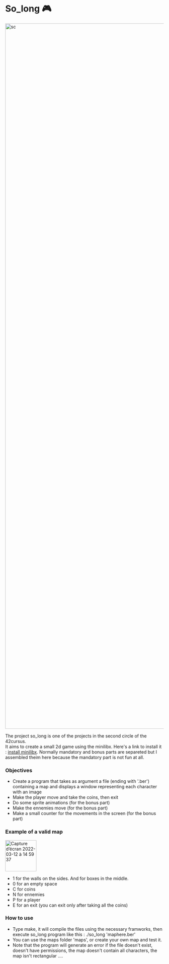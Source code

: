 # So_long   :video_game:

<img width="2242" alt="sc" src="https://user-images.githubusercontent.com/96997041/158020541-efc9072c-5c8f-4704-82ec-d61e915e2618.png">

The project so_long is one of the projects in the second circle of the 42cursus.  
It aims to create a small 2d game using the minilibx. Here's a link to install it : [install minilibx](https://achedeuzot.me/2014/12/20/installer-la-minilibx/). 
Normally mandatory and bonus parts are separeted but I assembled theim here because the mandatory part is not fun at all. 

### Objectives
  * Create a program that takes as argument a file (ending with '.ber') containing a map and displays a window representing each character with an image
  * Make the player move and take the coins, then exit
  * Do some sprite animations (for the bonus part)
  * Make the ennemies move (for the bonus part)
  * Make a small counter for the movements in the screen (for the bonus part)


### Example of a valid map
 <img width="99" alt="Capture d’écran 2022-03-12 à 14 59 37" src="https://user-images.githubusercontent.com/96997041/158020946-239ee081-1efa-4b29-a30f-2dffd6931d89.png">

  * 1 for the walls on the sides. And for boxes in the middle.
  * 0 for an empty space
  * C for coins
  * N for ennemies
  * P for a player
  * E for an exit (you can exit only after taking all the coins)
  
### How to use
  * Type make, it will compile the files using the necessary framworks, then execute so_long program like this : ./so_long 'maphere.ber'
  * You can use the maps folder 'maps', or create your own map and test it.
  * Note that the program will generate an error if the file doesn't exist, doesn't have permissions, the map doesn't contain all characters, the map isn't rectangular ....
